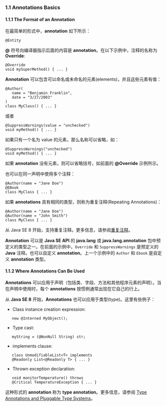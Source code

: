 ### 1.1 Annotations Basics

#### 1.1.1 The Format of an Annotation 
在最简单的形式中，**annotation** 如下所示：

```
@Entity
```
**@** 符号向编译器指示后面的内容是 **annotation**。在以下示例中，注释的名称为 **Override**:

```
@Override
void mySuperMethod() { ... }
```

**Annotation** 可以包含可以命名或未命名的元素(elements)，并且这些元素有值：

```
@Author(
   name = "Benjamin Franklin",
   date = "3/27/2003"
)
class MyClass() { ... }
```
或者

```
@SuppressWarnings(value = "unchecked")
void myMethod() { ... }
```

如果只有一个名为 value 的元素，那么名称可以省略，如：

```
@SuppressWarnings("unchecked")
void myMethod() { ... }
```

如果 **annotation** 没有元素，则可以省略括号，如前面的 **@Override** 示例所示。

也可以在同一声明中使用多个注释：

```
@Author(name = "Jane Doe")
@EBook
class MyClass { ... }
```

如果 **annotations** 具有相同的类型，则称为重复注释(Repeating Annotations)：

```
@Author(name = "Jane Doe")
@Author(name = "John Smith")
class MyClass { ... }
```

从 Java SE 8 开始，支持重复注释。更多信息，请参阅[重复注释](https://docs.oracle.com/javase/tutorial/java/annotations/repeating.html)。

**Annotation** 可以是 **Java SE API** 的 **java.lang** 或 **java.lang.annotation** 包中预定义的类型之一。在前面的示例中，`Override` 和 `SuppressWarnings` 是预定义的 **Java** 注释。也可以自定义 **annotation**。上一个示例中的 `Author` 和 `Ebook` 是自定义 **annotation** 类型。

#### 1.1.2 Where Annotations Can Be Used

**Annotations** 可以应用于声明（包括类、字段、方法和其他程序元素的声明）。当在声明中使用时，每个 **annotations** 按惯例通常出现在它自己的行上。

从 **Java SE 8** 开始，**Annotations** 也可以应用于类型(type)。这里有些例子：

- Class instance creation expression:

```
   new @Interned MyObject();
```

- Type cast:

```
   myString = (@NonNull String) str;
```

- implements clause:

```
   class UnmodifiableList<T> implements
   @Readonly List<@Readonly T> { ... }
```

- Thrown exception declaration:

```
   void monitorTemperature() throws
   @Critical TemperatureException { ... }
```

这种形式的 **annotation** 称为 **type annotation**。更多信息，请参阅 [Type Annotations and Pluggable Type Systems](https://docs.oracle.com/javase/tutorial/java/annotations/type_annotations.html)。
